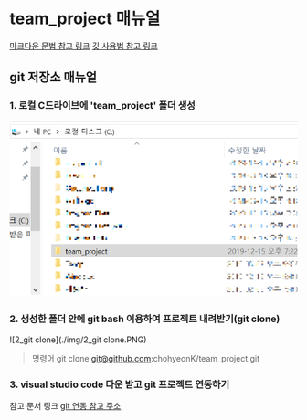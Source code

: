 # team_project 매뉴얼
[마크다운 문법 참고 링크](https://heropy.blog/2017/09/30/markdown/)
[깃 사용법 참고 링크](https://medium.com/@joongwon/git-git-%EB%AA%85%EB%A0%B9%EC%96%B4-%EC%A0%95%EB%A6%AC-c25b421ecdbd)

## git 저장소 매뉴얼
### 1. 로컬 C드라이브에 'team_project' 폴더 생성
![1_폴더생성](./img/1_폴더생성.png)

### 2. 생성한 폴더 안에 git bash 이용하여 프로젝트 내려받기(git clone)
![2_git clone](./img/2_git clone.PNG)
> 명령어 git clone git@github.com:chohyeonK/team_project.git

### 3. visual studio code 다운 받고 git 프로젝트 연동하기
참고 문서 링크 
[git 연동 참고 주소](https://potensj.tistory.com/55)
